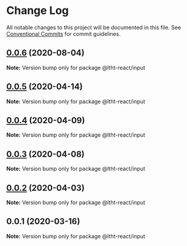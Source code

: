 # Change Log

All notable changes to this project will be documented in this file.
See [Conventional Commits](https://conventionalcommits.org) for commit guidelines.

## [0.0.6](https://github.com/ltht-epr/ltht-react/compare/@ltht-react/input@0.0.5...@ltht-react/input@0.0.6) (2020-08-04)

**Note:** Version bump only for package @ltht-react/input






## [0.0.5](https://github.com/ltht-epr/ltht-react/compare/@ltht-react/input@0.0.4...@ltht-react/input@0.0.5) (2020-04-14)

**Note:** Version bump only for package @ltht-react/input





## [0.0.4](https://github.com/ltht-epr/ltht-react/compare/@ltht-react/input@0.0.3...@ltht-react/input@0.0.4) (2020-04-09)

**Note:** Version bump only for package @ltht-react/input





## [0.0.3](https://github.com/ltht-epr/ltht-react/compare/@ltht-react/input@0.0.2...@ltht-react/input@0.0.3) (2020-04-08)

**Note:** Version bump only for package @ltht-react/input






## [0.0.2](https://ssh.github.com/ltht-epr/ltht-react/compare/@ltht-react/input@0.0.1...@ltht-react/input@0.0.2) (2020-04-03)

**Note:** Version bump only for package @ltht-react/input





## 0.0.1 (2020-03-16)

**Note:** Version bump only for package @ltht-react/input

